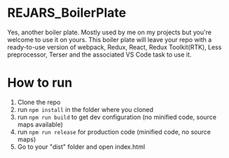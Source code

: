 # REJARS_BoilerPlate

Yes, another boiler plate. Mostly used by me on my projects but you're welcome to use it on yours.
This boiler plate will leave your repo with a ready-to-use version of webpack, Redux, React, Redux Toolkit(RTK), Less preprocessor, Terser and the associated VS Code task to use it.

# How to run
1. Clone the repo
1. run `npm install` in the folder where you cloned
1. run `npm run build` to get dev configuration (no minified code, source maps available)
1. run `npm run release` for production code (minified code, no source maps)
1. Go to your "dist" folder and open index.html

